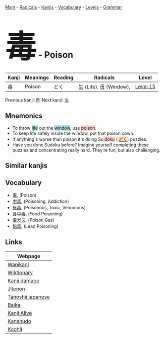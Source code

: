 <style> bigfont {font-size: 100px}</style>
[Main](../README.md) -
[Radicals](../radicals.md) -
[Kanjis](../kanjis.md) -
[Vocabulary](../vocabulary.md) -
[Levels](../levels.md) -
[Grammar](../grammar.md)
# <bigfont> 毒</bigfont> - Poison 

| Kanji | Meanings | Reading | Radicals | Level |
| --- | --- | --- | --- | --- |
| 毒 | Poison | どく | [生](../radicals/生.md) (Life), [毋](../radicals/毋.md) (Window),  | [Level 15](../levels/wk_level15.md) |

Previous kanji: [昨](昨.md) Next kanji: [法](法.md) 

## Mnemonics
 * To throw <span style="background-color:#ADD8E6"> life</span> out the <span style="background-color:#ADD8E6"> window</span>, use <span style="background-color:#ffcccb"> poison</span>.
* To keep life safely inside the window, put that poison down.
* If anything's worse than poison it's doing Su<span style="background-color:#ffcccb"> doku</span> (<span style="background-color:#fed8b1"> [どく](https://jisho.org/search/どく)</span>) puzzles.
* Have you done Sudoku before? Imagine yourself completing these puzzles and concentrating really hard. They’re fun, but also challenging.


## Similar kanjis
 


## Vocabulary
 * [毒](../vocabulary/毒.md), (Poison)
* [中毒](../vocabulary/毒.md), (Poisoning, Addiction)
* [有毒](../vocabulary/毒.md), (Poisonous, Toxic, Venomous)
* [食中毒](../vocabulary/毒.md), (Food Poisoning)
* [毒ガス](../vocabulary/毒.md), (Poison Gas)
* [鉛毒](../vocabulary/毒.md), (Lead Poisoning)



## Links 

| Webpage |
| --- |
| [Wanikani          ](https://www.wanikani.com/kanji/毒) |
| [Wiktionary        ](https://en.wiktionary.org/wiki/毒) |
| [Kanji damage      ](http://www.kanjidamage.com/kanji/search?utf8=✓&q=毒) |
| [Jitenon           ](https://jitenon.com/kanji/毒) |
| [Tanoshii japanese ](https://www.tanoshiijapanese.com/dictionary/kanji.cfm?k=毒) |
| [Baike             ](https://baike.baidu.com/item/毒) |
| [Kanji Alive       ](https://app.kanjialive.com/毒) |
| [Kanshudo          ](https://www.kanshudo.com/searchmn?q=毒) |
| [Koohii            ](https://kanji.koohii.com/study/kanji/毒) |
